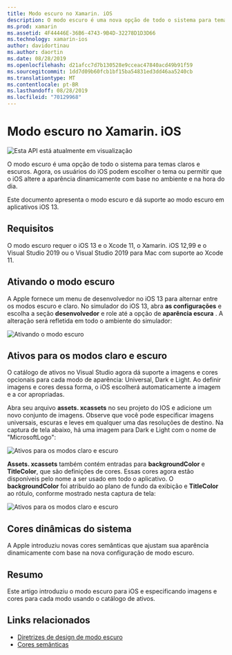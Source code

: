 ```yaml
---
title: Modo escuro no Xamarin. iOS
description: O modo escuro é uma nova opção de todo o sistema para temas leves e escuros. Agora, o usuário do iOS pode escolher um tema ou permitir que o iOS altere a aparência dinamicamente.
ms.prod: xamarin
ms.assetid: 4F44446E-36B6-4743-9B4D-32278D1D3D66
ms.technology: xamarin-ios
author: davidortinau
ms.author: daortin
ms.date: 08/28/2019
ms.openlocfilehash: d21afcc7d7b130528e9cceac47840acd49b91f59
ms.sourcegitcommit: 1dd7d09b60fcb1bf15ba54831ed3dd46aa5240cb
ms.translationtype: MT
ms.contentlocale: pt-BR
ms.lasthandoff: 08/28/2019
ms.locfileid: "70129968"
---
```

# <a name="dark-mode-in-xamarinios"></a>Modo escuro no Xamarin. iOS

![Esta API está atualmente em visualização](~/media/shared/preview.png)

O modo escuro é uma opção de todo o sistema para temas claros e escuros. Agora, os usuários do iOS podem escolher o tema ou permitir que o iOS altere a aparência dinamicamente com base no ambiente e na hora do dia.

Este documento apresenta o modo escuro e dá suporte ao modo escuro em aplicativos iOS 13.

## <a name="requirements"></a>Requisitos

O modo escuro requer o iOS 13 e o Xcode 11, o Xamarin. iOS 12,99 e o Visual Studio 2019 ou o Visual Studio 2019 para Mac com suporte ao Xcode 11.

## <a name="turning-on-dark-mode"></a>Ativando o modo escuro

A Apple fornece um menu de desenvolvedor no iOS 13 para alternar entre os modos escuro e claro. No simulador do iOS 13, abra **as configurações** e escolha a seção **desenvolvedor** e role até a opção de **aparência escura** . A alteração será refletida em todo o ambiente do simulador:

![Ativando o modo escuro](dark-mode-images/LightAndDark_DeveloperSetting.png)

## <a name="assets-for-light-and-dark-modes"></a>Ativos para os modos claro e escuro

O catálogo de ativos no Visual Studio agora dá suporte a imagens e cores opcionais para cada modo de aparência: Universal, Dark e Light. Ao definir imagens e cores dessa forma, o iOS escolherá automaticamente a imagem e a cor apropriadas.

Abra seu arquivo **assets. xcassets** no seu projeto do IOS e adicione um novo conjunto de imagens. Observe que você pode especificar imagens universais, escuras e leves em qualquer uma das resoluções de destino. Na captura de tela abaixo, há uma imagem para Dark e Light com o nome de "MicrosoftLogo":

![Ativos para os modos claro e escuro](dark-mode-images/LightAndDark_AssetCatalog2.png)

**Assets. xcassets** também contém entradas para **backgroundColor** e **TitleColor**, que são definições de cores. Essas cores agora estão disponíveis pelo nome a ser usado em todo o aplicativo. O **backgroundColor** foi atribuído ao plano de fundo da exibição e **TitleColor** ao rótulo, conforme mostrado nesta captura de tela:

![Ativos para os modos claro e escuro](dark-mode-images/LightAndDark_01.png)

## <a name="dynamic-system-colors"></a>Cores dinâmicas do sistema

A Apple introduziu novas cores semânticas que ajustam sua aparência dinamicamente com base na nova configuração de modo escuro.

## <a name="summary"></a>Resumo

Este artigo introduziu o modo escuro para iOS e especificando imagens e cores para cada modo usando o catálogo de ativos.

## <a name="related-links"></a>Links relacionados

- [Diretrizes de design de modo escuro](https://developer.apple.com/design/human-interface-guidelines/ios/visual-design/dark-mode/)
- [Cores semânticas](https://developer.apple.com/design/human-interface-guidelines/ios/visual-design/color/#dynamic-system-colors)
